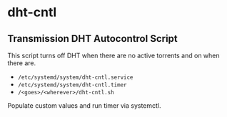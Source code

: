 # dht-cntl
## Transmission DHT Autocontrol Script

This script turns off DHT when there are no active torrents and on when there are.

* `/etc/systemd/system/dht-cntl.service`
* `/etc/systemd/system/dht-cntl.timer`
* `/<goes>/<wherever>/dht-cntl.sh`

Populate custom values and run timer via systemctl.
